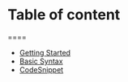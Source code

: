 # Table of content
====
* [Getting Started](GettingStarted.md)
* [Basic Syntax](BasicSyntax.md)
* [CodeSnippet](CodeSnippet.md)